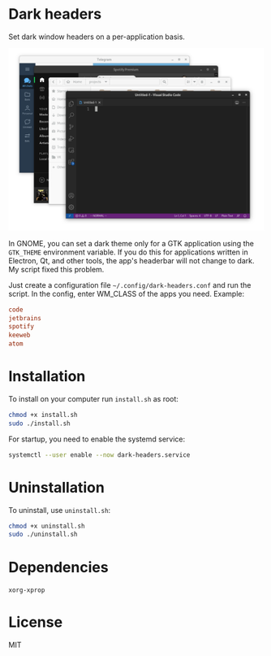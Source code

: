 # Dark headers
Set dark window headers on a per-application basis.

![screenshot](./screenshot.png)

In GNOME, you can set a dark theme only for a GTK application using the `GTK_THEME` environment variable. If you do this for applications written in Electron, Qt, and other tools, the app's headerbar will not change to dark. My script fixed this problem.

Just create a configuration file `~/.config/dark-headers.conf` and run the script. In the config, enter WM_CLASS of the apps you need. Example:
```gtk-dark.conf
code
jetbrains
spotify
keeweb
atom
```
# Installation
To install on your computer run `install.sh` as root:
```bash
chmod +x install.sh
sudo ./install.sh
```
For startup, you need to enable the systemd service:
```bash
systemctl --user enable --now dark-headers.service
```
# Uninstallation
To uninstall, use `uninstall.sh`:
```bash
chmod +x uninstall.sh
sudo ./uninstall.sh
```
# Dependencies
`xorg-xprop`

# License
MIT
